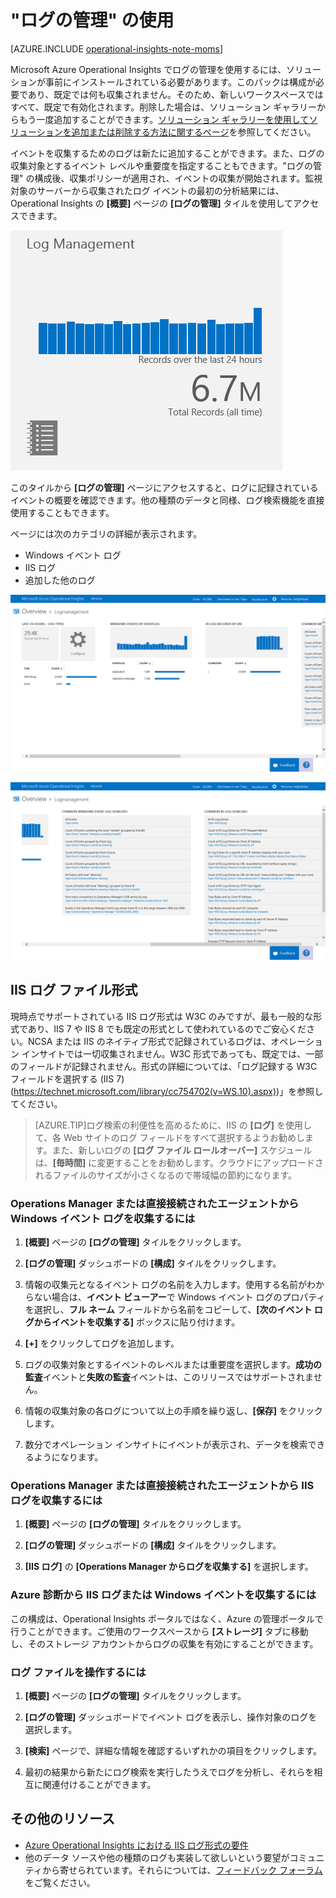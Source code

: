 <properties
   pageTitle="&quot;ログの管理&quot; を使用する方法"
   description="Microsoft Azure オペレーション インサイトの &quot;ログの管理&quot; を使用すると、監視対象のサーバーから収集されたログ イベントを確認することができます。"
   services="operational-insights"
   documentationCenter=""
   authors="bandersmsft"
   manager="jwhit"
   editor=""/>

<tags
   ms.service="operational-insights"
   ms.devlang="na"
   ms.topic="get-started-article"
   ms.tgt_pltfrm="na"
   ms.workload="operational-insights"
   ms.date="07/02/2015"
   ms.author="banders"/>

# "ログの管理" の使用

[AZURE.INCLUDE [operational-insights-note-moms](../../includes/operational-insights-note-moms.md)]

Microsoft Azure Operational Insights でログの管理を使用するには、ソリューションが事前にインストールされている必要があります。このパックは構成が必要であり、既定では何も収集されません。そのため、新しいワークスペースではすべて、既定で有効化されます。削除した場合は、ソリューション ギャラリーからもう一度追加することができます。[ソリューション ギャラリーを使用してソリューションを追加または削除する方法に関するページ](operational-insights-add-solution.md)を参照してください。

イベントを収集するためのログは新たに追加することができます。また、ログの収集対象とするイベント レベルや重要度を指定することもできます。"ログの管理" の構成後、収集ポリシーが適用され、イベントの収集が開始されます。監視対象のサーバーから収集されたログ イベントの最初の分析結果には、Operational Insights の **[概要]** ページの **[ログの管理]** タイルを使用してアクセスできます。

![[ログの管理] タイルの画像](./media/operational-insights-log-collection/overview-log-mgt.png)

このタイルから **[ログの管理]** ページにアクセスすると、ログに記録されているイベントの概要を確認できます。他の種類のデータと同様、ログ検索機能を直接使用することもできます。


ページには次のカテゴリの詳細が表示されます。

- Windows イベント ログ
- IIS ログ
- 追加した他のログ

![[ログの管理] ダッシュボードの画像](./media/operational-insights-log-collection/gallery-logmgt-01.png)

![[ログの管理] ダッシュボードの画像](./media/operational-insights-log-collection/gallery-logmgt-02.png)

## IIS ログ ファイル形式

現時点でサポートされている IIS ログ形式は W3C のみですが、最も一般的な形式であり、IIS 7 や IIS 8 でも既定の形式として使われているのでご安心ください。NCSA または IIS のネイティブ形式で記録されているログは、オペレーション インサイトでは一切収集されません。W3C 形式であっても、既定では、一部のフィールドが記録されません。形式の詳細については、「ログ記録する W3C フィールドを選択する (IIS 7)(https://technet.microsoft.com/library/cc754702(v=WS.10).aspx))」を参照してください。


> [AZURE.TIP]ログ検索の利便性を高めるために、IIS の **[ログ]** を使用して、各 Web サイトのログ フィールドをすべて選択するようお勧めします。また、新しいログの **[ログ ファイル ロールオーバー]** スケジュールは、**[毎時間]** に変更することをお勧めします。クラウドにアップロードされるファイルのサイズが小さくなるので帯域幅の節約になります。


### Operations Manager または直接接続されたエージェントから Windows イベント ログを収集するには

1. **[概要]** ページの **[ログの管理]** タイルをクリックします。

2. **[ログの管理]** ダッシュボードの **[構成]** タイルをクリックします。

3. 情報の収集元となるイベント ログの名前を入力します。使用する名前がわからない場合は、**イベント ビューアー**で Windows イベント ログのプロパティを選択し、**フル ネーム** フィールドから名前をコピーして、**[次のイベント ログからイベントを収集する]** ボックスに貼り付けます。

4. **[+]** をクリックしてログを追加します。

5. ログの収集対象とするイベントのレベルまたは重要度を選択します。**成功の監査**イベントと**失敗の監査**イベントは、このリリースではサポートされません。

6. 情報の収集対象の各ログについて以上の手順を繰り返し、**[保存]** をクリックします。

7. 数分でオペレーション インサイトにイベントが表示され、データを検索できるようになります。



### Operations Manager または直接接続されたエージェントから IIS ログを収集するには

1. **[概要]** ページの **[ログの管理]** タイルをクリックします。

2. **[ログの管理]** ダッシュボードの **[構成]** タイルをクリックします。

3. **[IIS ログ]** の **[Operations Manager からログを収集する]** を選択します。


### Azure 診断から IIS ログまたは Windows イベントを収集するには
この構成は、Operational Insights ポータルではなく、Azure の管理ポータルで行うことができます。ご使用のワークスペースから **[ストレージ]** タブに移動し、そのストレージ アカウントからログの収集を有効にすることができます。


### ログ ファイルを操作するには

1. **[概要]** ページの **[ログの管理]** タイルをクリックします。

2. **[ログの管理]** ダッシュボードでイベント ログを表示し、操作対象のログを選択します。

3. **[検索]** ページで、詳細な情報を確認するいずれかの項目をクリックします。

4. 最初の結果から新たにログ検索を実行したうえでログを分析し、それらを相互に関連付けることができます。


## その他のリソース
- [Azure Operational Insights における IIS ログ形式の要件](http://blogs.technet.com/b/momteam/archive/2014/09/19/iis-log-format-requirements-in-system-center-advisor.aspx)
- 他のデータ ソースや他の種類のログも実装して欲しいという要望がコミュニティから寄せられています。それらについては、[フィードバック フォーラム](http://feedback.azure.com/forums/267889-azure-operational-insights/category/88086-log-management-and-log-collection-policy)をご覧ください。

<!---HONumber=July15_HO2-->